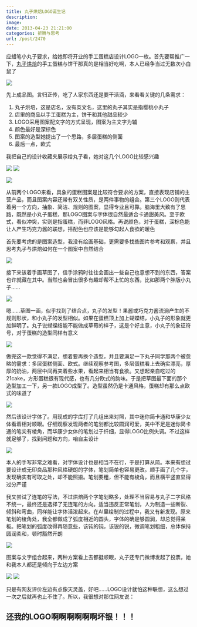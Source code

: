 ```yaml
---
title: 丸子烘焙LOGO诞生记
description: 
image: 
date: 2013-04-23 21:21:00
categories: 折腾与思考
url: /post/2470
---
```


应蜡笔小丸子要求，给她即将开业的手工蛋糕店设计LOGO一枚。首先要帮推广一下，[丸子烘焙](http://shop63958548.taobao.com/?spm=0.0.0.0.ZO8zQN "丸子烘焙")的手工蛋糕与饼干那真的是相当好吃啊，本人已经争当过无数次小白鼠了

![](https://storage.fleek-internal.com/0a3a8890-e65e-47ce-93d7-0442b9209d38-bucket/blog/posts/2013-04/04-23/1.jpg)

先上成品图。言归正传，吃了人家东西还是要干活滴，来看看关键的几条需求：

1. 丸子烘培，这是店名，没有英文名，这里的丸子其实是指樱桃小丸子
2. 店里的商品以手工蛋糕为主，饼干和其他甜品较少
3. LOGO采用图案配文字的方式呈现，图案为主文字为辅
4. 颜色最好是深棕色
5. 图案的造型她提出了一个思路，多层蛋糕的侧面
6. 最后一点，欧式

我把自己的设计收藏夹展示给丸子看，她对这几个LOGO比较感兴趣

![](https://storage.fleek-internal.com/0a3a8890-e65e-47ce-93d7-0442b9209d38-bucket/blog/posts/2013-04/04-23/2.jpg) ![](https://storage.fleek-internal.com/0a3a8890-e65e-47ce-93d7-0442b9209d38-bucket/blog/posts/2013-04/04-23/3.jpg)

![](https://storage.fleek-internal.com/0a3a8890-e65e-47ce-93d7-0442b9209d38-bucket/blog/posts/2013-04/04-23/4.jpg)

从前两个LOGO来看，具象的蛋糕图案是比较符合要求的方案，直接表现店铺的主营产品，而且图案内容还带有双关性质，是两件事物的组合。第三个LOGO则代表着另一个方向，抽象、简洁、规则的图案，显得专业且可靠。脑海里大致有了思路，既然是小丸子蛋糕，那LOGO图案与字体很自然最适合卡通甜美风。至于欧式，看似冲突，实则是指蛋糕，而非LOGO风格。再说颜色，对于蛋糕，深棕色能让人产生巧克力酱的联想，搭配色也应该是能够勾起人食欲的暖色

首先要考虑的是图案造型，我没有绘画基础，更需要多找些图片参考和观察，并且思考丸子与烘焙如何在一个图案中自然结合

![](https://storage.fleek-internal.com/0a3a8890-e65e-47ce-93d7-0442b9209d38-bucket/blog/posts/2013-04/04-23/5.jpg)

接下来该着手画草图了，信手涂鸦时往往会画出一些自己也意想不到的东西，答案也许就藏在其中。当然也会冒出很多有趣却帮不上忙的东西，比如那两个胖版小丸子……

![](https://storage.fleek-internal.com/0a3a8890-e65e-47ce-93d7-0442b9209d38-bucket/blog/posts/2013-04/04-23/6.jpg)

嗯……草图一画，似乎找到了结合点，丸子的发型！果酱或巧克力酱流淌产生的不规则形状，和小丸子的发型相似。如果在蛋糕顶上加上蝴蝶结，小丸子的形象就更加鲜明了。丸子说蝴蝶结能不能做成草莓的样子，这是个好主意，小丸子的象征符号，对于蛋糕的造型同样有意义

![](https://storage.fleek-internal.com/0a3a8890-e65e-47ce-93d7-0442b9209d38-bucket/blog/posts/2013-04/04-23/7.jpg)

做完这一款觉得不满足，想着要再换个造型，并且要满足一下丸子同学那两个被忽略的需求：多层蛋糕侧面、欧式。继续观察参考图，多层蛋糕看上去确实漂亮，厚厚的奶油，两层中间再夹着些水果，看起来相当有食欲。又想起亲自吃过的21cake，方形蛋糕很有现代感，也有几分欧式的韵味。于是把草图最下面的那个造型加工一下，另一款LOGO成型了。造型虽然仍是卡通风格，蛋糕却有那么点欧式的味道了

![](https://storage.fleek-internal.com/0a3a8890-e65e-47ce-93d7-0442b9209d38-bucket/blog/posts/2013-04/04-23/8.jpg)

然后该设计字体了。用现成的字库打了几组出来对照，其中迷你简卡通和华康少女体看着相对顺眼。仔细观察发现两者的笔划都比较圆润可爱，美中不足是迷你简卡通的笔尖有棱角，而华康少女体的笔划过于纤细，显得LOGO比例失调。不过这样就足够了，找到问题和方向，咱自主设计

![](https://storage.fleek-internal.com/0a3a8890-e65e-47ce-93d7-0442b9209d38-bucket/blog/posts/2013-04/04-23/9.jpg)

本人的手写非常之难看，对字体设计也是相当不在行，于是打算从简。本来有想过要设计成无印良品那种风格硬朗的字体，笔划简单也容易更改。顺手画了几个字，发现确实有可取之处，却不能照搬。笔划要粗，但不能有棱角，而且横平竖直显得过分严谨

我又尝试了连笔的写法，不过烘焙两个字笔划略多，处理不当容易与丸子二字风格不统一，最终还是选择了无连笔的方向。适当违反正常笔划，人为制造一些断裂、倾斜和弯曲，同样能让字体活泼起来。在AI里绘制的过程中，我又有新发现。原来笔划的棱角处，我全都做成了弧度相近的圆头，字体的确是够圆润，却总觉得呆板。把笔划的弧度改得再随意些，该钝的钝，该锐的锐，微调笔划粗细，总体保持圆润柔和，顿时豁然开朗

![](https://storage.fleek-internal.com/0a3a8890-e65e-47ce-93d7-0442b9209d38-bucket/blog/posts/2013-04/04-23/10.jpg)

图案与文字组合起来，两种方案看上去都挺顺眼，丸子还专门微博发起了投票，她和我本人都还是倾向于左边方案

![](https://storage.fleek-internal.com/0a3a8890-e65e-47ce-93d7-0442b9209d38-bucket/blog/posts/2013-04/04-23/11.jpg) ![](https://storage.fleek-internal.com/0a3a8890-e65e-47ce-93d7-0442b9209d38-bucket/blog/posts/2013-04/04-23/12.jpg)

只是有网友评价左边有点像天灵盖，好吧……LOGO设计就怕这种联想，这么想过一次之后就再也止不住了。所以，我很想对那位网友说：

## 还我的LOGO啊啊啊啊啊啊坏银！！！